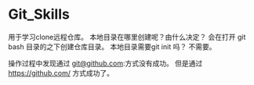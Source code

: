 # Git_Skills
用于学习clone远程仓库。
本地目录在哪里创建呢？由什么决定？ 会在打开 git bash 目录的之下创建仓库目录。
本地目录需要git init 吗？ 不需要。

操作过程中发现通过 git@github.com:方式没有成功。
但是通过 https://github.com/ 方式成功了。


